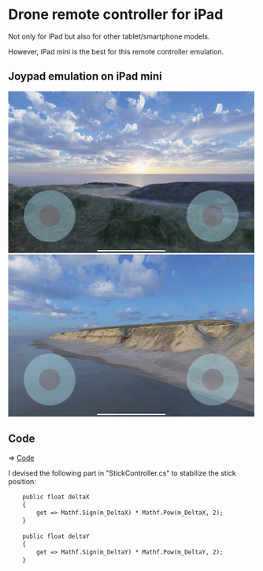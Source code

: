 # Drone remote controller for iPad

Not only for iPad but also for other tablet/smartphone models.

However, iPad mini is the best for this remote controller emulation.

## Joypad emulation on iPad mini

<img src="DroneRemoteController1.jpg" width=500>

<img src="DroneRemoteController2.jpg" width=500>

## Code

=> [Code](../DroneRemoteController) 


I devised the following part in "StickController.cs" to stabilize the stick position:

```
    public float deltaX
    {
        get => Mathf.Sign(m_DeltaX) * Mathf.Pow(m_DeltaX, 2);
    }

    public float deltaY
    {
        get => Mathf.Sign(m_DeltaY) * Mathf.Pow(m_DeltaY, 2);
    }
```
